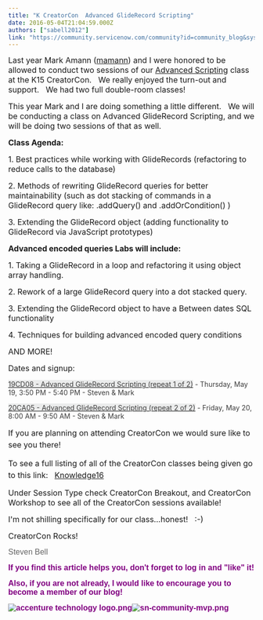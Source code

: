 ```yaml
---
title: "K CreatorCon  Advanced GlideRecord Scripting"
date: 2016-05-04T21:04:59.000Z
authors: ["sabell2012"]
link: "https://community.servicenow.com/community?id=community_blog&sys_id=371da2e5dbd0dbc01dcaf3231f9619a3"
---
```

<p><span style="font-size: 12pt;">Last year Mark Amann (<a title="mamann" __default_attr="2845" __jive_macro_name="user" class="jive_macro jive_macro_user" data-orig-content="mamann" data-renderedposition="10.724431037902832_178.72158813476562_82_18" href="/community?id=community_user_profile&user=14625269dbd81fc09c9ffb651f9619eb">mamann</a>) and I were honored to be allowed to conduct two sessions of our <a title="" _jive_internal="true" href="/community?id=community_article&sys_id=97cce265dbd0dbc01dcaf3231f961926">Advanced Scripting</a> class at the K15 CreatorCon.   We really enjoyed the turn-out and support.   We had two full double-room classes!</span></p><p></p><p><span style="font-size: 12pt;">This year Mark and I are doing something a little different.   We will be conducting a class on Advanced GlideRecord Scripting, and we will be doing two sessions of that as well.</span></p><p></p><p></p><p><span style="font-size: 12pt;"><strong>Class Agenda:</strong></span></p><p></p><p><span style="font-size: 12pt;">1. Best practices while working with GlideRecords (refactoring to reduce calls to the database) </span></p><p><span style="font-size: 12pt;">2. Methods of rewriting GlideRecord queries for better maintainability (such as dot stacking of commands in a GlideRecord query like: .addQuery() and .addOrCondition() ) </span></p><p><span style="font-size: 12pt;">3. Extending the GlideRecord object (adding functionality to GlideRecord via JavaScript prototypes) </span></p><p></p><p><span style="font-size: 12pt;"><strong>Advanced encoded queries Labs will include: </strong></span></p><p></p><p><span style="font-size: 12pt;">1. Taking a GlideRecord in a loop and refactoring it using object array handling. </span></p><p><span style="font-size: 12pt;">2. Rework of a large GlideRecord query into a dot stacked query. </span></p><p><span style="font-size: 12pt;">3. Extending the GlideRecord object to have a Between dates SQL functionality </span></p><p><span style="font-size: 12pt;">4. Techniques for building advanced encoded query conditions</span></p><p><span style="font-size: 12pt;">AND MORE!</span></p><p></p><p></p><p><span style="font-size: 12pt;">Dates and signup:</span></p><p></p><p><span style="color: #3d3d3d;"><a href="https://knowledge16.servicenowevents.com/connect/sessionDetail.ww?SESSION_ID=3181"><span style="color: #3d3d3d; background: #ebecec;">19CD08 - Advanced GlideRecord Scripting (repeat 1 of 2)</span></a> - Thursday, May 19, 3:50 PM - 5:40 PM - Steven &amp; Mark</span></p><p></p><p><span style="color: #3d3d3d;"><a href="https://knowledge16.servicenowevents.com/connect/sessionDetail.ww?SESSION_ID=2158"><span style="color: #3d3d3d; background: #ebecec;">20CA05 - Advanced GlideRecord Scripting (repeat 2 of 2)</span></a> - Friday, May 20, 8:00 AM - 9:50 AM - Steven &amp; Mark </span></p><p></p><p><span style="font-size: 12pt; line-height: 1.5;">If you are planning on attending CreatorCon we would sure like to see you there!   </span></p><p></p><p><span style="font-size: 12pt; line-height: 1.5;">To see a full listing of all of the CreatorCon classes being given go to this link:   </span><a title="nowledge16.servicenowevents.com/connect/search.ww" href="https://knowledge16.servicenowevents.com/connect/search.ww" style="font-size: 12pt; line-height: 1.5;">Knowledge16</a></p><p><span style="font-size: 12pt;">Under Session Type check CreatorCon Breakout, and CreatorCon Workshop to see all of the CreatorCon sessions available!</span></p><p></p><p><span style="font-size: 12pt;">I'm not shilling specifically for our class...honest!   :-)</span></p><p></p><p><span style="font-size: 12pt;">CreatorCon Rocks!</span></p><p></p><p><span style="color: #666666; font-family: arial, helvetica, sans-serif; font-size: 12pt;">Steven Bell</span></p><p></p><p></p><p><span style="color: purple; font-weight: inherit; font-size: 12pt; font-family: arial, helvetica, sans-serif; font-style: inherit;"><strong>If you find this article helps you, don't forget to log in and "like" it!</strong></span></p><p></p><p><span style="color: purple; font-weight: inherit; font-size: 12pt; font-family: arial, helvetica, sans-serif; font-style: inherit;"><strong>Also, if you are not already, I would like to encourage you to become a member of our blog!</strong></span></p><p></p><p><span style="color: purple; font-weight: inherit; font-size: 12pt; font-family: arial, helvetica, sans-serif; font-style: inherit;"><strong><img  __jive_id="103434" alt="accenture technology logo.png" class="image-1 jive-image" src="234b44c2db1c1344e9737a9e0f961958.iix" style="width: auto; height: auto;"/><img  __jive_id="103435" alt="sn-community-mvp.png" class="image-2 jive-image" src="4d076f39dbd0dfc0b322f4621f9619ed.iix" style="width: auto; height: auto;"/></strong></span></p><p></p><p></p>